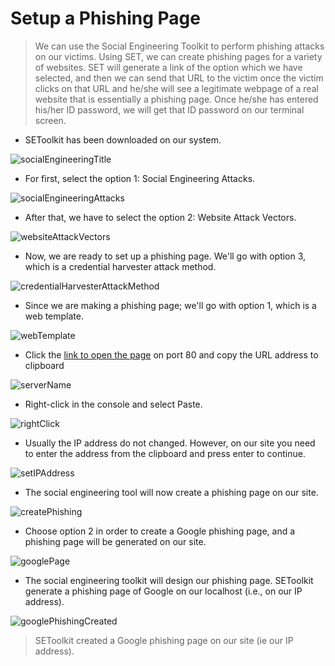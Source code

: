 # Setup a Phishing Page

>We can use the Social Engineering Toolkit to perform phishing attacks on our victims.
Using SET, we can create phishing pages for a variety of websites.
SET will generate a link of the option which we have selected, and then we can send that URL to the victim once the victim clicks on that URL and he/she will see a legitimate webpage of a real website that is essentially a phishing page.
Once he/she has entered his/her ID password, we will get that ID password on our terminal screen.


* SEToolkit has been downloaded on our system.

![socialEngineeringTitle](./socialEngineeringTitle.png)

* For first, select the option 1: Social Engineering Attacks.

![socialEngineeringAttacks](./socialEngineeringAttacks.png)

* After that, we have to select the option 2: Website Attack Vectors.

![websiteAttackVectors](./websiteAttackVectors.png)

* Now, we are ready to set up a phishing page.
We'll go with option 3, which is a credential harvester attack method.

![credentialHarvesterAttackMethod](./credentialHarvesterAttackMethod.png)

* Since we are making a phishing page; we'll go with option 1, which is a web template.

![webTemplate](./webTemplate.png)

* Click the [link to open the page]({{TRAFFIC_HOST1_80}}) on port 80 and copy the URL address to clipboard

![serverName](./serverName.png)

* Right-click in the console and select Paste.

![rightClick](./rightClick.png)

* Usually the IP address do not changed.
However, on our site you need to enter the address from the clipboard and press enter to continue.

![setIPAddress](./setIPAddress.png)

* The social engineering tool will now create a phishing page on our site.

![createPhishing](./createPhishing.png)

* Choose option 2 in order to create a Google phishing page, and a phishing page will be generated on our site.

![googlePage](./googlePage.png)

* The social engineering toolkit will design our phishing page.
SEToolkit generate a phishing page of Google on our localhost (i.e., on our IP address). 

![googlePhishingCreated](./googlePhishingCreated.png)

> SEToolkit created a Google phishing page on our site (ie our IP address).

<br/>
